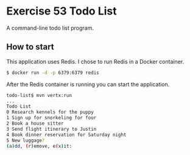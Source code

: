 # Exercise 53 Todo List

A command-line todo list program.

## How to start

This application uses Redis. I chose to run Redis in a Docker container.
```bash
$ docker run -d -p 6379:6379 redis
```

After the Redis container is running you can start the application.
```bash
todo-list$ mvn vertx:run
...
Todo List
0 Research kennels for the puppy
1 Sign up for snorkeling for four
2 Book a house sitter
3 Send flight itinerary to Justin
4 Book dinner reservation for Saturday night
5 New luggage?
(a)dd, (r)emove, e(x)it: 
```
